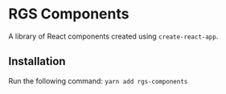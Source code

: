 # RGS Components

A library of React components created using `create-react-app`.

## Installation

Run the following command:
`yarn add rgs-components`
